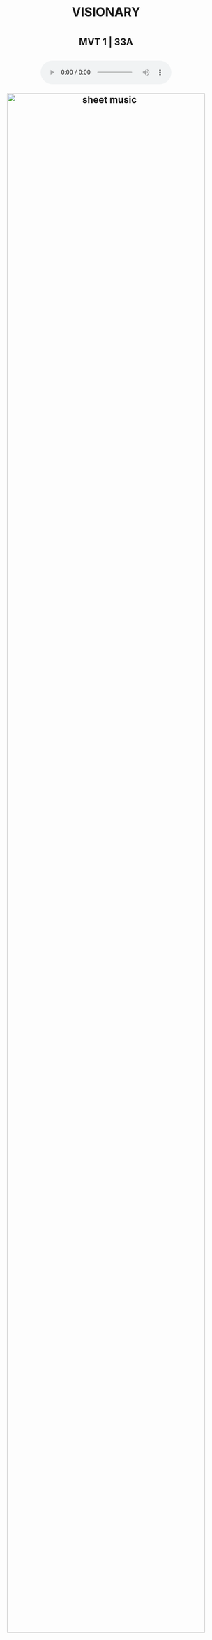 <center>
<p><h1>VISIONARY<h1><p>
  <p><h2>MVT 1 | 33A<h2><p>
    <p><audio controls>
      <source src="https://github.com/darluzmusic/low-brass-studio/raw/master/docs/assets/audio/sr-vision-mvt1-33a.mp3" type="audio/mpeg">
      Your browser does not support the audio element.
      </audio><p>
    <p><img src="https://github.com/darluzmusic/low-brass-studio/raw/master/docs/assets/sr-vision-mvt1-33a.svg" alt="sheet music" width="95%" ><p>
  <p><h2>MVT 1 | 33B<h2><p>
    <p><audio controls>
    <source src="https://github.com/darluzmusic/low-brass-studio/raw/master/docs/assets/audio/sr-vision-mvt1-33b.mp3" type="audio/mpeg">
    Your browser does not support the audio element.
    </audio><p>
    <p><img src="https://github.com/darluzmusic/low-brass-studio/raw/master/docs/assets/sr-vision-mvt1-33b.svg" alt="sheet music" width="95%" ><p>
  <p><h2>MVT 1 | 35A<h2><p>
    <p><audio controls>
    <source src="https://github.com/darluzmusic/low-brass-studio/raw/master/docs/assets/audio/sr-vision-mvt1-35a.mp3" type="audio/mpeg">
    Your browser does not support the audio element.
    </audio><p>
    <p><img src="https://github.com/darluzmusic/low-brass-studio/raw/master/docs/assets/sr-vision-mvt1-35a.svg" alt="sheet music" width="95%" ><p>
  <p><h2>MVT 1 | 35B<h2><p>
    <p><audio controls>
    <source src="https://github.com/darluzmusic/low-brass-studio/raw/master/docs/assets/audio/sr-vision-mvt1-35b.mp3" type="audio/mpeg">
    Your browser does not support the audio element.
    </audio><p>
    <p><img src="https://github.com/darluzmusic/low-brass-studio/raw/master/docs/assets/sr-vision-mvt1-35b.svg" alt="sheet music" width="95%" ><p>
  <p><h2>MVT 1 | 35C<h2><p>
    <p><audio controls>
    <source src="https://github.com/darluzmusic/low-brass-studio/raw/master/docs/assets/audio/sr-vision-mvt1-35c.mp3" type="audio/mpeg">
    Your browser does not support the audio element.
    </audio><p>
    <p><img src="https://github.com/darluzmusic/low-brass-studio/raw/master/docs/assets/sr-vision-mvt1-35c.svg" alt="sheet music" width="95%" ><p>
  <p><h2>MVT 2 | 23A<h2><p>
    <p><audio controls>
    <source src="https://github.com/darluzmusic/low-brass-studio/raw/master/docs/assets/audio/sr-vision-mvt2-23a.mp3" type="audio/mpeg">
    Your browser does not support the audio element.
    </audio><p>
    <p><img src="https://github.com/darluzmusic/low-brass-studio/raw/master/docs/assets/sr-vision-mvt2-23a.svg" alt="sheet music" width="95%" ><p>
  <p><h2>MVT 2 | 23B<h2><p>
    <p><audio controls>
    <source src="https://github.com/darluzmusic/low-brass-studio/raw/master/docs/assets/audio/sr-vision-mvt2-23b.mp3" type="audio/mpeg">
    Your browser does not support the audio element.
    </audio><p>
    <p><img src="https://github.com/darluzmusic/low-brass-studio/raw/master/docs/assets/sr-vision-mvt2-23b.svg" alt="sheet music" width="95%" ><p>
  <p><h2>MVT 2 | 23C<h2><p>
    <p><audio controls>
    <source src="https://github.com/darluzmusic/low-brass-studio/raw/master/docs/assets/audio/sr-vision-mvt2-23c.mp3" type="audio/mpeg">
    Your browser does not support the audio element.
    </audio><p>
    <p><img src="https://github.com/darluzmusic/low-brass-studio/raw/master/docs/assets/sr-vision-mvt2-23c.svg" alt="sheet music" width="95%" ><p>
